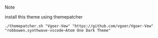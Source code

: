
> [!NOTE]
> install this theme using themepatcher

```
./themepatcher.sh "Vgoer-Vew" "https://github.com/vgoer/Vgoer-Vew" "robbowen.synthwave-vscode~Atom One Dark Theme"
```

